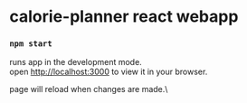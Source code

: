 # calorie-planner react webapp

### `npm start`

runs app in the development mode.\
open [http://localhost:3000](http://localhost:3000) to view it in your browser.

page will reload when changes are made.\
